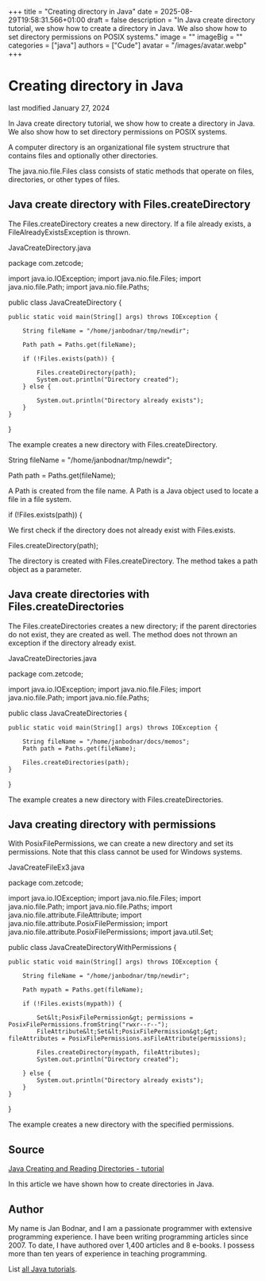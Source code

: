 +++
title = "Creating directory in Java"
date = 2025-08-29T19:58:31.566+01:00
draft = false
description = "In Java create directory tutorial, we show how to create a directory in Java. We also show how to set directory permissions on POSIX systems."
image = ""
imageBig = ""
categories = ["java"]
authors = ["Cude"]
avatar = "/images/avatar.webp"
+++

# Creating directory in Java

last modified January 27, 2024

 

In Java create directory tutorial, we show how to create a directory in Java. We also show
how to set directory permissions on POSIX systems.

A computer directory is an organizational file system structrure that contains files
and optionally other directories.

The java.nio.file.Files class consists of static methods 
that operate on files, directories, or other types of files. 

## Java create directory with Files.createDirectory

The Files.createDirectory creates a new directory.
If a file already exists, a FileAlreadyExistsException is thrown.

JavaCreateDirectory.java
  

package com.zetcode;

import java.io.IOException;
import java.nio.file.Files;
import java.nio.file.Path;
import java.nio.file.Paths;

public class JavaCreateDirectory {

    public static void main(String[] args) throws IOException {

        String fileName = "/home/janbodnar/tmp/newdir";

        Path path = Paths.get(fileName);

        if (!Files.exists(path)) {
            
            Files.createDirectory(path);
            System.out.println("Directory created");
        } else {
            
            System.out.println("Directory already exists");
        }
    }
}

The example creates a new directory with Files.createDirectory.

String fileName = "/home/janbodnar/tmp/newdir";

Path path = Paths.get(fileName);

A Path is created from the file name. A Path is a Java object 
used to locate a file in a file system.

if (!Files.exists(path)) {

We first check if the directory does not already exist with Files.exists.

Files.createDirectory(path);

The directory is created with Files.createDirectory. The method takes
a path object as a parameter.

## Java create directories with Files.createDirectories

The Files.createDirectories creates a new directory; if the parent directories
do not exist, they are created as well. The method does not thrown an exception if the directory
already exist.

JavaCreateDirectories.java
  

package com.zetcode;

import java.io.IOException;
import java.nio.file.Files;
import java.nio.file.Path;
import java.nio.file.Paths;

public class JavaCreateDirectories {

    public static void main(String[] args) throws IOException {

        String fileName = "/home/janbodnar/docs/memos";
        Path path = Paths.get(fileName);

        Files.createDirectories(path);
    }
}

The example creates a new directory with Files.createDirectories.

## Java creating directory with permissions

With PosixFilePermissions, we can create a new directory and set
its permissions. Note that this class cannot be used for Windows systems.

JavaCreateFileEx3.java
  

package com.zetcode;

import java.io.IOException;
import java.nio.file.Files;
import java.nio.file.Path;
import java.nio.file.Paths;
import java.nio.file.attribute.FileAttribute;
import java.nio.file.attribute.PosixFilePermission;
import java.nio.file.attribute.PosixFilePermissions;
import java.util.Set;

public class JavaCreateDirectoryWithPermissions {

    public static void main(String[] args) throws IOException {

        String fileName = "/home/janbodnar/tmp/newdir";

        Path mypath = Paths.get(fileName);

        if (!Files.exists(mypath)) {
        
            Set&lt;PosixFilePermission&gt; permissions = PosixFilePermissions.fromString("rwxr--r--");
            FileAttribute&lt;Set&lt;PosixFilePermission&gt;&gt; fileAttributes = PosixFilePermissions.asFileAttribute(permissions);

            Files.createDirectory(mypath, fileAttributes);
            System.out.println("Directory created");
            
        } else {
            System.out.println("Directory already exists");
        }
    }
}

The example creates a new directory with the specified permissions.

## Source

[Java Creating and Reading Directories - tutorial](https://docs.oracle.com/javase/tutorial/essential/io/dirs.html)

In this article we have shown how to create directories in Java. 

## Author

My name is Jan Bodnar, and I am a passionate programmer with extensive
programming experience. I have been writing programming articles since 2007.
To date, I have authored over 1,400 articles and 8 e-books. I possess more
than ten years of experience in teaching programming.

List [all Java tutorials](/java/).